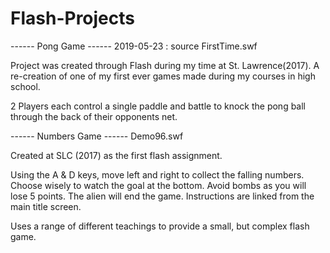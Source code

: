 # Flash-Projects


------ Pong Game ------
2019-05-23 : source 
FirstTime.swf

Project was created through Flash during my time at St. Lawrence(2017). A re-creation of one of my first ever games made during my courses in high school.

2 Players each control a single paddle and battle to knock the pong ball through the back of their opponents net.

------ Numbers Game ------
Demo96.swf

Created at SLC (2017) as the first flash assignment.

Using the A & D keys, move left and right to collect the falling numbers. Choose wisely to watch the goal at the bottom.
Avoid bombs as you will lose 5 points. The alien will end the game. Instructions are linked from the main title screen.

Uses a range of different teachings to provide a small, but complex flash game.